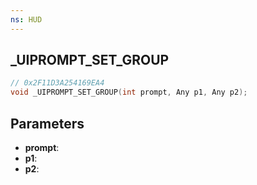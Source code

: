 ```yaml
---
ns: HUD
---
```

## _UIPROMPT_SET_GROUP

```c
// 0x2F11D3A254169EA4
void _UIPROMPT_SET_GROUP(int prompt, Any p1, Any p2);
```

## Parameters
* **prompt**:
* **p1**:
* **p2**:
